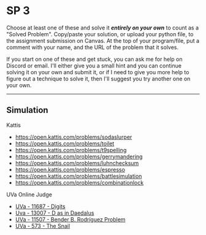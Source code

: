 # SP 3

Choose at least one of these and solve it ***entirely on your own*** to count as a "Solved Problem". Copy/paste your solution, or upload your python file, to the assignment submission on Canvas. At the top of your program/file, put a comment with your name, and the URL of the problem that it solves.

If you start on one of these and get stuck, you can ask me for help on Discord or email. I'll either give you a small hint and you can continue solving it on your own and submit it, or if I need to give you more help to figure out a technique to solve it, then I'll suggest you try another one on your own.

<hr>


## Simulation

Kattis

- https://open.kattis.com/problems/sodaslurper
- https://open.kattis.com/problems/toilet
- https://open.kattis.com/problems/t9spelling
- https://open.kattis.com/problems/gerrymandering
- https://open.kattis.com/problems/luhnchecksum
- https://open.kattis.com/problems/espresso
- https://open.kattis.com/problems/battlesimulation
- https://open.kattis.com/problems/combinationlock

UVa Online Judge 

- [UVa - 11687 - Digits](https://onlinejudge.org/index.php?option=onlinejudge&Itemid=8&page=show_problem&problem=2734)
- [Uva - 13007 - D as in Daedalus](https://onlinejudge.org/index.php?option=onlinejudge&Itemid=8&page=show_problem&problem=4895)
- [UVa - 11507 - Bender B. Rodríguez Problem](https://onlinejudge.org/index.php?option=onlinejudge&Itemid=8&page=show_problem&problem=2502)
- [UVa - 573 - The Snail](https://onlinejudge.org/index.php?option=onlinejudge&Itemid=8&page=show_problem&problem=514)